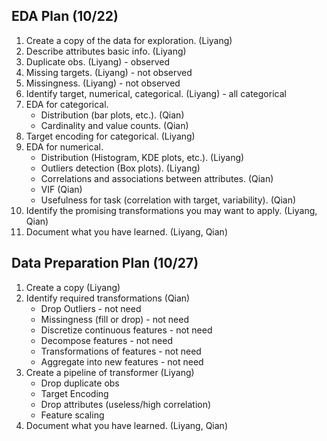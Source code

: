 ## EDA Plan (10/22)
1. Create a copy of the data for exploration. (Liyang)
2. Describe attributes basic info. (Liyang)
3. Duplicate obs. (Liyang) - observed
4. Missing targets. (Liyang) - not observed
5. Missingness. (Liyang) - not observed
6. Identify target, numerical, categorical. (Liyang) - all categorical
7. EDA for categorical.
   - Distribution (bar plots, etc.). (Qian)
   - Cardinality and value counts. (Qian)
8. Target encoding for categorical. (Liyang)
9. EDA for numerical. 
   - Distribution (Histogram, KDE plots, etc.). (Liyang)
   - Outliers detection (Box plots). (Liyang)
   - Correlations and associations between attributes. (Qian)
   - VIF (Qian)
   - Usefulness for task (correlation with target, variability). (Qian)
10. Identify the promising transformations you may want to apply. (Liyang, Qian)
11. Document what you have learned. (Liyang, Qian)

## Data Preparation Plan (10/27)
1. Create a copy (Liyang)
2. Identify required transformations (Qian)
   - Drop Outliers - not need 
   - Missingness (fill or drop) - not need 
   - Discretize continuous features - not need
   - Decompose features - not need
   - Transformations of features - not need
   - Aggregate into new features - not need
3. Create a pipeline of transformer (Liyang)
   - Drop duplicate obs 
   - Target Encoding
   - Drop attributes (useless/high correlation)
   - Feature scaling
4. Document what you have learned. (Liyang, Qian)